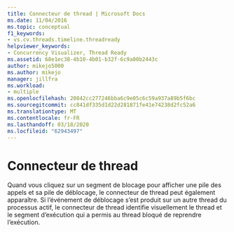 ```yaml
---
title: Connecteur de thread | Microsoft Docs
ms.date: 11/04/2016
ms.topic: conceptual
f1_keywords:
- vs.cv.threads.timeline.threadready
helpviewer_keywords:
- Concurrency Visualizer, Thread Ready
ms.assetid: 68e1ec38-4b10-4b01-b32f-6c9a00b2443c
author: mikejo5000
ms.author: mikejo
manager: jillfra
ms.workload:
- multiple
ms.openlocfilehash: 20842cc277246bba6c9e05c6c59a937a89b5f6bc
ms.sourcegitcommit: cc841df335d1d22d281871fe41e74238d2fc52a6
ms.translationtype: MT
ms.contentlocale: fr-FR
ms.lasthandoff: 03/18/2020
ms.locfileid: "62943497"
---
```

# <a name="thread-ready-connector"></a>Connecteur de thread
Quand vous cliquez sur un segment de blocage pour afficher une pile des appels et sa pile de déblocage, le connecteur de thread peut également apparaître. Si l’événement de déblocage s’est produit sur un autre thread du processus actif, le connecteur de thread identifie visuellement le thread et le segment d’exécution qui a permis au thread bloqué de reprendre l’exécution.